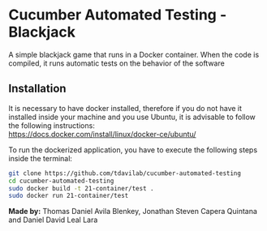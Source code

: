 # Cucumber Automated Testing - Blackjack
A simple blackjack game that runs in a Docker container. When the code is compiled, it runs automatic tests on the behavior of the software

## Installation
It is necessary to have docker installed, therefore if you do not have it installed inside your machine and you use Ubuntu, it is advisable to follow the following instructions: </br>
https://docs.docker.com/install/linux/docker-ce/ubuntu/

To run the dockerized application, you have to execute the following steps inside the terminal:

```sh
git clone https://github.com/tdavilab/cucumber-automated-testing
cd cucumber-automated-testing
sudo docker build -t 21-container/test .
sudo docker run 21-container/test
```

**Made by:**
Thomas Daniel Avila Blenkey, Jonathan Steven Capera Quintana and Daniel David Leal Lara
